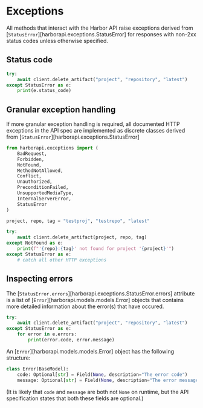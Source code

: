 # Exceptions

All methods that interact with the Harbor API raise exceptions derived from [`StatusError`][harborapi.exceptions.StatusError] for responses with non-2xx status codes unless otherwise specified.

## Status code

```py
try:
    await client.delete_artifact("project", "repository", "latest")
except StatusError as e:
    print(e.status_code)
```

## Granular exception handling

If more granular exception handling is required, all documented HTTP exceptions in the API spec are implemented as discrete classes derived from [`StatusError`][harborapi.exceptions.StatusError]

```py
from harborapi.exceptions import (
    BadRequest,
    Forbidden,
    NotFound,
    MethodNotAllowed,
    Conflict,
    Unauthorized,
    PreconditionFailed,
    UnsupportedMediaType,
    InternalServerError,
    StatusError
)

project, repo, tag = "testproj", "testrepo", "latest"

try:
    await client.delete_artifact(project, repo, tag)
except NotFound as e:
    print(f"'{repo}:{tag}' not found for project '{project}'")
except StatusError as e:
    # catch all other HTTP exceptions
```

## Inspecting errors

The [`StatusError.errors`][harborapi.exceptions.StatusError.errors] attribute is a list of [`Error`][harborapi.models.models.Error] objects that contains more detailed information about the error(s) that have occured.

```py
try:
    await client.delete_artifact("project", "repository", "latest")
except StatusError as e:
    for error in e.errors:
        print(error.code, error.message)
```

An [`Error`][harborapi.models.models.Error] object has the following structure:

```py
class Error(BaseModel):
    code: Optional[str] = Field(None, description="The error code")
    message: Optional[str] = Field(None, description="The error message")
```

(It is likely that `code` and `message` are both not `None` on runtime, but the API specification states that both these fields are optional.)
